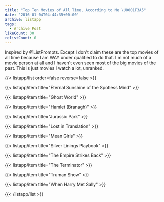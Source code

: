 ```yaml
---
title: "Top Ten Movies of All Time, According to Me \U0001F3A5"
date: '2016-01-04T04:44:35+00:00'
archive: listapp
tags: 
  - Archive Post
likeCount: 30
relistCount: 0
---
```


Inspired by @ListPrompts. Except I don't claim these are the top movies of all time because I am WAY under qualified to do that. I'm not much of a movie person at all and I haven't even seen most of the big movies of the past. This is just movies I watch a lot, unranked.

<!--more-->

{{< listapp/list order=false reverse=false >}}

   {{< listapp/item title="Eternal Sunshine of the Spotless Mind" >}}

   {{< listapp/item title="Ghost World" >}}

   {{< listapp/item title="Hamlet (Branagh)" >}}

   {{< listapp/item title="Jurassic Park" >}}

   {{< listapp/item title="Lost in Translation" >}}

   {{< listapp/item title="Mean Girls" >}}

   {{< listapp/item title="Silver Linings Playbook" >}}

   {{< listapp/item title="The Empire Strikes Back" >}}

   {{< listapp/item title="The Terminator" >}}

   {{< listapp/item title="Truman Show" >}}

   {{< listapp/item title="When Harry Met Sally" >}}

{{< /listapp/list >}}
